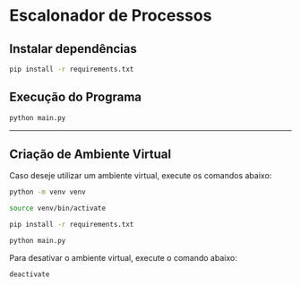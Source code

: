 # Escalonador de Processos

## Instalar dependências

```bash
pip install -r requirements.txt
```

## Execução do Programa

```bash
python main.py
```

---

## Criação de Ambiente Virtual

Caso deseje utilizar um ambiente virtual, execute os comandos abaixo:

```bash
python -m venv venv

source venv/bin/activate

pip install -r requirements.txt

python main.py
```

Para desativar o ambiente virtual, execute o comando abaixo:

```bash
deactivate
```
